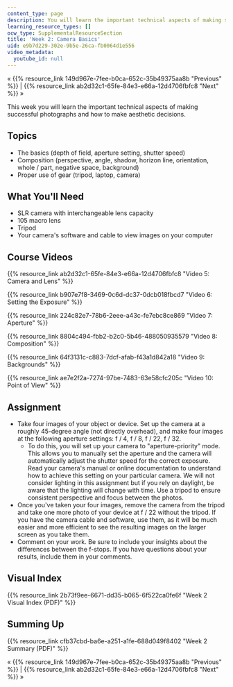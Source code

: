 ```yaml
---
content_type: page
description: You will learn the important technical aspects of making successful photographs.
learning_resource_types: []
ocw_type: SupplementalResourceSection
title: 'Week 2: Camera Basics'
uid: e9b7d229-302e-9b5e-26ca-fb0064d1e556
video_metadata:
  youtube_id: null
---
```


« {{% resource_link 149d967e-7fee-b0ca-652c-35b49375aa8b "Previous" %}} | {{% resource_link ab2d32c1-65fe-84e3-e66a-12d4706fbfc8 "Next" %}} »

This week you will learn the important technical aspects of making successful photographs and how to make aesthetic decisions.

Topics
------

*   The basics (depth of field, aperture setting, shutter speed)
*   Composition (perspective, angle, shadow, horizon line, orientation, whole / part, negative space, background)
*   Proper use of gear (tripod, laptop, camera)

What You'll Need
----------------

*   SLR camera with interchangeable lens capacity
*   105 macro lens
*   Tripod
*   Your camera's software and cable to view images on your computer

Course Videos
-------------

{{% resource_link ab2d32c1-65fe-84e3-e66a-12d4706fbfc8 "Video 5: Camera and Lens" %}}

{{% resource_link b907e7f8-3469-0c6d-dc37-0dcb018fbcd7 "Video 6: Setting the Exposure" %}}

{{% resource_link 224c82e7-78b6-2eee-a43c-fe7ebc8ce869 "Video 7: Aperture" %}}

{{% resource_link 8804c494-fbb2-b2c0-5b46-488050935579 "Video 8: Composition" %}}

{{% resource_link 64f3131c-c883-7dcf-afab-f43a1d842a18 "Video 9: Backgrounds" %}}

{{% resource_link ae7e2f2a-7274-97be-7483-63e58cfc205c "Video 10: Point of View" %}}

Assignment
----------

*   Take four images of your object or device. Set up the camera at a roughly 45-degree angle (not directly overhead), and make four images at the following aperture settings: f / 4, f / 8, f / 22, f / 32.
    *   To do this, you will set up your camera to "aperture-priority" mode. This allows you to manually set the aperture and the camera will automatically adjust the shutter speed for the correct exposure. Read your camera's manual or online documentation to understand how to achieve this setting on your particular camera. We will not consider lighting in this assignment but if you rely on daylight, be aware that the lighting will change with time. Use a tripod to ensure consistent perspective and focus between the photos.
*   Once you've taken your four images, remove the camera from the tripod and take one more photo of your device at f / 22 without the tripod. If you have the camera cable and software, use them, as it will be much easier and more efficient to see the resulting images on the larger screen as you take them.
*   Comment on your work. Be sure to include your insights about the differences between the f-stops. If you have questions about your results, include them in your comments.

Visual Index
------------

{{% resource_link 2b73f9ee-6671-dd35-b065-6f522ca0fe6f "Week 2 Visual Index (PDF)" %}}

Summing Up
----------

{{% resource_link cfb37cbd-ba6e-a251-a1fe-688d049f8402 "Week 2 Summary (PDF)" %}}

« {{% resource_link 149d967e-7fee-b0ca-652c-35b49375aa8b "Previous" %}} | {{% resource_link ab2d32c1-65fe-84e3-e66a-12d4706fbfc8 "Next" %}} »